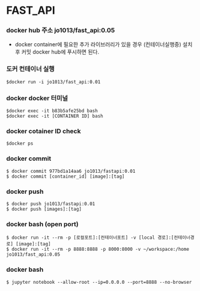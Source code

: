 # FAST_API

### docker hub 주소 jo1013/fast_api:0.05

* docker container에 필요한 추가 라이브러리가 있을 경우 (컨테이너실행중) 설치 후 커밋 docker hub에 푸시하면 된다. 

### 도커 컨테이너 실행
```
$docker run -i jo1013/fast_api:0.01
```
### docker docker 터미널 
```
$docker exec -it b83b5afe25bd bash
$docker exec -it [CONTAINER ID] bash
```

### docker cotainer ID check

``` 
$docker ps
```


### docker commit 

```
$ docker commit 977bd1a14aa6 jo1013/fastapi:0.01
$ docker commit [container_id] [image]:[tag]
```


### docker push 
```
$ docker push jo1013/fastapi:0.01
$ docker push [images]:[tag]
```
### docker bash (open port)
```
$ docker run -it --rm -p [로컬포트]:[컨테이너포트] -v [local 경로]:[컨테이너경로] [image]:[tag]
$ docker run -it --rm -p 8888:8888 -p 8000:8000 -v ~/workspace:/home jo1013/fast_api:0.05
```

### docker bash
```
$ jupyter notebook --allow-root --ip=0.0.0.0 --port=8888 --no-browser
```
 
 
